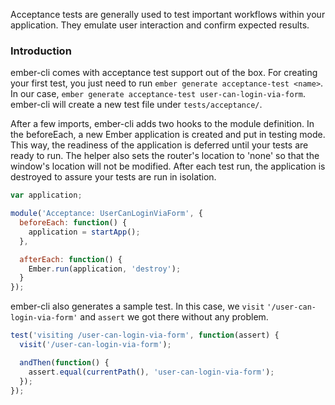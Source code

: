 Acceptance tests are generally used to test important workflows within your application. They emulate user interaction and confirm expected results.

### Introduction

ember-cli comes with acceptance test support out of the box. For creating your
first test, you just need to run `ember generate acceptance-test <name>`. In
our case, `ember generate acceptance-test user-can-login-via-form`. ember-cli will
create a new test file under `tests/acceptance/`.

After a few imports, ember-cli adds two hooks to the module definition. In the 
beforeEach, a new Ember application is created and put in testing mode. This way, 
the readiness of the application is deferred until your tests are ready to run. 
The helper also sets the router's location to 'none' so that the window's location 
will not be modified. After each test run, the application is destroyed to assure your 
tests are run in isolation.

```tests/acceptance/user-can-login-via-form-test.js
var application;

module('Acceptance: UserCanLoginViaForm', {
  beforeEach: function() {
    application = startApp();
  },

  afterEach: function() {
    Ember.run(application, 'destroy');
  }
});
```

ember-cli also generates a sample test. In this case, we `visit` 
`'/user-can-login-via-form'` and `assert` we got there without any problem.

```tests/acceptance/user-can-login-via-form-test.js
test('visiting /user-can-login-via-form', function(assert) {
  visit('/user-can-login-via-form');

  andThen(function() {
    assert.equal(currentPath(), 'user-can-login-via-form');
  });
});
```

